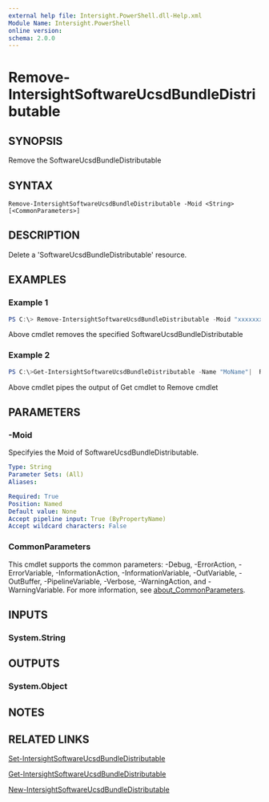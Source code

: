 ```yaml
---
external help file: Intersight.PowerShell.dll-Help.xml
Module Name: Intersight.PowerShell
online version:
schema: 2.0.0
---
```


# Remove-IntersightSoftwareUcsdBundleDistributable

## SYNOPSIS
Remove the SoftwareUcsdBundleDistributable

## SYNTAX

```
Remove-IntersightSoftwareUcsdBundleDistributable -Moid <String> [<CommonParameters>]
```

## DESCRIPTION
Delete a &apos;SoftwareUcsdBundleDistributable&apos; resource.

## EXAMPLES

### Example 1
```powershell
PS C:\> Remove-IntersightSoftwareUcsdBundleDistributable -Moid "xxxxxxxxxxxxxxxxxxxxxxxxxxx"
```
Above cmdlet removes the specified SoftwareUcsdBundleDistributable 

### Example 2
```powershell
PS C:\>Get-IntersightSoftwareUcsdBundleDistributable -Name "MoName"|  Remove-IntersightSoftwareUcsdBundleDistributable
```
Above cmdlet pipes the output of Get cmdlet to Remove cmdlet

## PARAMETERS

### -Moid
Specifyies the Moid of SoftwareUcsdBundleDistributable.

```yaml
Type: String
Parameter Sets: (All)
Aliases:

Required: True
Position: Named
Default value: None
Accept pipeline input: True (ByPropertyName)
Accept wildcard characters: False
```

### CommonParameters
This cmdlet supports the common parameters: -Debug, -ErrorAction, -ErrorVariable, -InformationAction, -InformationVariable, -OutVariable, -OutBuffer, -PipelineVariable, -Verbose, -WarningAction, and -WarningVariable. For more information, see [about_CommonParameters](http://go.microsoft.com/fwlink/?LinkID=113216).

## INPUTS

### System.String

## OUTPUTS

### System.Object
## NOTES

## RELATED LINKS

[Set-IntersightSoftwareUcsdBundleDistributable](./Set-IntersightSoftwareUcsdBundleDistributable.md)

[Get-IntersightSoftwareUcsdBundleDistributable](./Get-IntersightSoftwareUcsdBundleDistributable.md)

[New-IntersightSoftwareUcsdBundleDistributable](./New-IntersightSoftwareUcsdBundleDistributable.md)

